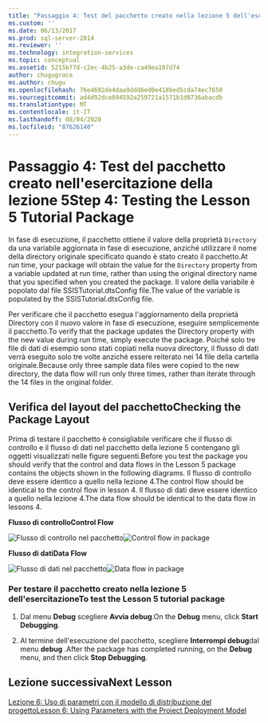 ```yaml
---
title: "Passaggio 4: Test del pacchetto creato nella lezione 5 dell'esercitazione | Microsoft Docs"
ms.custom: ''
ms.date: 06/13/2017
ms.prod: sql-server-2014
ms.reviewer: ''
ms.technology: integration-services
ms.topic: conceptual
ms.assetid: 5215b77d-c2ec-4b25-a3de-ca49ea197d74
author: chugugrace
ms.author: chugu
ms.openlocfilehash: 76e4692de4daa9ddd6ed0e418bed5cda74ec7650
ms.sourcegitcommit: ad4d92dce894592a259721a1571b1d8736abacdb
ms.translationtype: MT
ms.contentlocale: it-IT
ms.lasthandoff: 08/04/2020
ms.locfileid: "87626140"
---
```

# <a name="step-4-testing-the-lesson-5-tutorial-package"></a><span data-ttu-id="7a7c9-102">Passaggio 4: Test del pacchetto creato nell'esercitazione della lezione 5</span><span class="sxs-lookup"><span data-stu-id="7a7c9-102">Step 4: Testing the Lesson 5 Tutorial Package</span></span>
  <span data-ttu-id="7a7c9-103">In fase di esecuzione, il pacchetto ottiene il valore della proprietà `Directory` da una variabile aggiornata in fase di esecuzione, anziché utilizzare il nome della directory originale specificato quando è stato creato il pacchetto.</span><span class="sxs-lookup"><span data-stu-id="7a7c9-103">At run time, your package will obtain the value for the `Directory` property from a variable updated at run time, rather than using the original directory name that you specified when you created the package.</span></span> <span data-ttu-id="7a7c9-104">Il valore della variabile è popolato dal file SSISTutorial.dtsConfig file.</span><span class="sxs-lookup"><span data-stu-id="7a7c9-104">The value of the variable is populated by the SSISTutorial.dtsConfig file.</span></span>  
  
 <span data-ttu-id="7a7c9-105">Per verificare che il pacchetto esegua l'aggiornamento della proprietà Directory con il nuovo valore in fase di esecuzione, eseguire semplicemente il pacchetto.</span><span class="sxs-lookup"><span data-stu-id="7a7c9-105">To verify that the package updates the Directory property with the new value during run time, simply execute the package.</span></span> <span data-ttu-id="7a7c9-106">Poiché solo tre file di dati di esempio sono stati copiati nella nuova directory, il flusso di dati verrà eseguito solo tre volte anziché essere reiterato nei 14 file della cartella originale.</span><span class="sxs-lookup"><span data-stu-id="7a7c9-106">Because only three sample data files were copied to the new directory, the data flow will run only three times, rather than iterate through the 14 files in the original folder.</span></span>  
  
## <a name="checking-the-package-layout"></a><span data-ttu-id="7a7c9-107">Verifica del layout del pacchetto</span><span class="sxs-lookup"><span data-stu-id="7a7c9-107">Checking the Package Layout</span></span>  
 <span data-ttu-id="7a7c9-108">Prima di testare il pacchetto è consigliabile verificare che il flusso di controllo e il flusso di dati nel pacchetto della lezione 5 contengano gli oggetti visualizzati nelle figure seguenti.</span><span class="sxs-lookup"><span data-stu-id="7a7c9-108">Before you test the package you should verify that the control and data flows in the Lesson 5 package contains the objects shown in the following diagrams.</span></span> <span data-ttu-id="7a7c9-109">Il flusso di controllo deve essere identico a quello nella lezione 4.</span><span class="sxs-lookup"><span data-stu-id="7a7c9-109">The control flow should be identical to the control flow in lesson 4.</span></span> <span data-ttu-id="7a7c9-110">Il flusso di dati deve essere identico a quello nella lezione 4.</span><span class="sxs-lookup"><span data-stu-id="7a7c9-110">The data flow should be identical to the data flow in lessons 4.</span></span>  
  
 <span data-ttu-id="7a7c9-111">**Flusso di controllo**</span><span class="sxs-lookup"><span data-stu-id="7a7c9-111">**Control Flow**</span></span>  
  
 <span data-ttu-id="7a7c9-112">![Flusso di controllo nel pacchetto](../../2014/tutorials/media/task4lesson2control.gif "Flusso di controllo nel pacchetto")</span><span class="sxs-lookup"><span data-stu-id="7a7c9-112">![Control flow in package](../../2014/tutorials/media/task4lesson2control.gif "Control flow in package")</span></span>  
  
 <span data-ttu-id="7a7c9-113">**Flusso di dati**</span><span class="sxs-lookup"><span data-stu-id="7a7c9-113">**Data Flow**</span></span>  
  
 <span data-ttu-id="7a7c9-114">![Flusso di dati nel pacchetto](../../2014/tutorials/media/task9lesson1data.gif "Flusso di dati nel pacchetto")</span><span class="sxs-lookup"><span data-stu-id="7a7c9-114">![Data flow in package](../../2014/tutorials/media/task9lesson1data.gif "Data flow in package")</span></span>  
  
### <a name="to-test-the-lesson-5-tutorial-package"></a><span data-ttu-id="7a7c9-115">Per testare il pacchetto creato nella lezione 5 dell'esercitazione</span><span class="sxs-lookup"><span data-stu-id="7a7c9-115">To test the Lesson 5 tutorial package</span></span>  
  
1.  <span data-ttu-id="7a7c9-116">Dal menu **Debug** scegliere **Avvia debug**.</span><span class="sxs-lookup"><span data-stu-id="7a7c9-116">On the **Debug** menu, click **Start Debugging**.</span></span>  
  
2.  <span data-ttu-id="7a7c9-117">Al termine dell'esecuzione del pacchetto, scegliere **Interrompi debug**dal menu **debug** .</span><span class="sxs-lookup"><span data-stu-id="7a7c9-117">After the package has completed running, on the **Debug** menu, and then click **Stop Debugging**.</span></span>  
  
## <a name="next-lesson"></a><span data-ttu-id="7a7c9-118">Lezione successiva</span><span class="sxs-lookup"><span data-stu-id="7a7c9-118">Next Lesson</span></span>  
 [<span data-ttu-id="7a7c9-119">Lezione 6: Uso di parametri con il modello di distribuzione del progetto</span><span class="sxs-lookup"><span data-stu-id="7a7c9-119">Lesson 6: Using Parameters with the Project Deployment Model</span></span>](../integration-services/lesson-6-using-parameters-with-the-project-deployment-model-in-ssis.md)  
  
  
